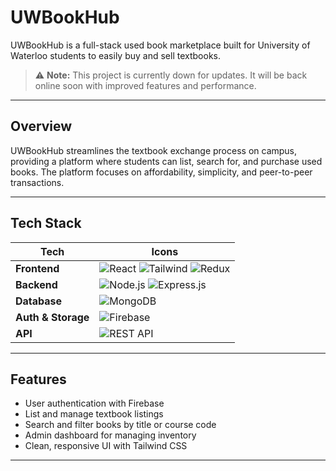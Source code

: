 # UWBookHub

UWBookHub is a full-stack used book marketplace built for University of Waterloo students to easily buy and sell textbooks.

> ⚠️ **Note:** This project is currently down for updates. It will be back online soon with improved features and performance.

---

## Overview

UWBookHub streamlines the textbook exchange process on campus, providing a platform where students can list, search for, and purchase used books. The platform focuses on affordability, simplicity, and peer-to-peer transactions.

---


## Tech Stack

| Tech              | Icons |
|-------------------|--------|
| **Frontend**      | ![React](https://img.shields.io/badge/-React-61DAFB?logo=react&logoColor=white&style=flat) ![Tailwind](https://img.shields.io/badge/-Tailwind%20CSS-38B2AC?logo=tailwindcss&logoColor=white&style=flat) ![Redux](https://img.shields.io/badge/-Redux-764ABC?logo=redux&logoColor=white&style=flat) |
| **Backend**       | ![Node.js](https://img.shields.io/badge/-Node.js-339933?logo=nodedotjs&logoColor=white&style=flat) ![Express.js](https://img.shields.io/badge/-Express.js-000000?logo=express&logoColor=white&style=flat) |
| **Database**      | ![MongoDB](https://img.shields.io/badge/-MongoDB-47A248?logo=mongodb&logoColor=white&style=flat) |
| **Auth & Storage**| ![Firebase](https://img.shields.io/badge/-Firebase-FFCA28?logo=firebase&logoColor=black&style=flat) |
| **API**           | ![REST API](https://img.shields.io/badge/-REST%20API-FF6F00?logo=api&logoColor=white&style=flat) |

---

## Features

- User authentication with Firebase
- List and manage textbook listings
- Search and filter books by title or course code
- Admin dashboard for managing inventory
- Clean, responsive UI with Tailwind CSS

---

